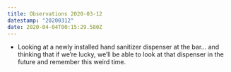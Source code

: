```yaml
---
title: Observations 2020-03-12
datestamp: "20200312"
date: 2020-04-04T00:15:29.580Z
---
```

- Looking at a newly installed hand sanitizer dispenser at the bar… and thinking that if we’re lucky, we’ll be able to look at that dispenser in the future and remember this weird time.
